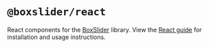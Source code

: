 # `@boxslider/react`

React components for the [BoxSlider](https://github.com/p-m-p/slider) library. View the
[React guide](https://philparsons.co.uk/slider/docs/guides/react) for installation
and usage instructions.
